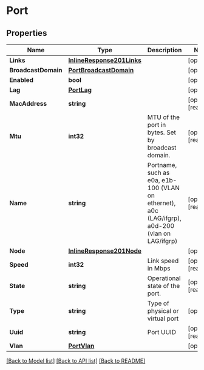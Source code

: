 # Port

## Properties

Name | Type | Description | Notes
------------ | ------------- | ------------- | -------------
**Links** | [**InlineResponse201Links**](inline_response_201__links.md) |  | [optional] 
**BroadcastDomain** | [**PortBroadcastDomain**](port_broadcast_domain.md) |  | [optional] 
**Enabled** | **bool** |  | [optional] 
**Lag** | [**PortLag**](port_lag.md) |  | [optional] 
**MacAddress** | **string** |  | [optional] [readonly] 
**Mtu** | **int32** | MTU of the port in bytes. Set by broadcast domain. | [optional] [readonly] 
**Name** | **string** | Portname, such as e0a, e1b-100 (VLAN on ethernet), a0c (LAG/ifgrp), a0d-200 (vlan on LAG/ifgrp) | [optional] [readonly] 
**Node** | [**InlineResponse201Node**](inline_response_201_node.md) |  | [optional] 
**Speed** | **int32** | Link speed in Mbps | [optional] [readonly] 
**State** | **string** | Operational state of the port. | [optional] [readonly] 
**Type** | **string** | Type of physical or virtual port | [optional] 
**Uuid** | **string** | Port UUID | [optional] [readonly] 
**Vlan** | [**PortVlan**](port_vlan.md) |  | [optional] 

[[Back to Model list]](../README.md#documentation-for-models) [[Back to API list]](../README.md#documentation-for-api-endpoints) [[Back to README]](../README.md)


